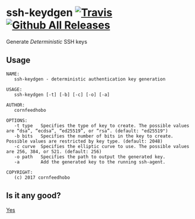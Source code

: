 ssh-keydgen [![Travis](https://img.shields.io/travis/cornfeedhobo/ssh-keydgen.svg)]() [![Github All Releases](https://img.shields.io/github/downloads/cornfeedhobo/ssh-keydgen/total.svg)]()
===========

Generate _Deterministic_ SSH keys

## Usage
   ```text
   NAME:
      ssh-keydgen - deterministic authentication key generation
   
   USAGE:
      ssh-keydgen [-t] [-b] [-c] [-o] [-a]
   
   AUTHOR:
      cornfeedhobo
   
   OPTIONS:
      -t type   Specifies the type of key to create. The possible values are “dsa”, “ecdsa”, “ed25519”, or “rsa”. (default: "ed25519")
      -b bits   Specifies the number of bits in the key to create. Possible values are restricted by key type. (default: 2048)
      -c curve  Specifies the elliptic curve to use. The possible values are 256, 384, or 521. (default: 256)
      -o path   Specifies the path to output the generated key.
      -a        Add the generated key to the running ssh-agent.

   COPYRIGHT:
      (c) 2017 cornfeedhobo
   ```



## Is it any good?

[Yes](http://news.ycombinator.com/item?id=3067434)
